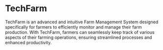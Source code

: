 # TechFarm
TechFarm is an advanced and intuitive Farm Management System designed specifically for farmers to efficiently monitor and manage their farm production. With TechFarm, farmers can seamlessly keep track of various aspects of their farming operations, ensuring streamlined processes and enhanced productivity.
